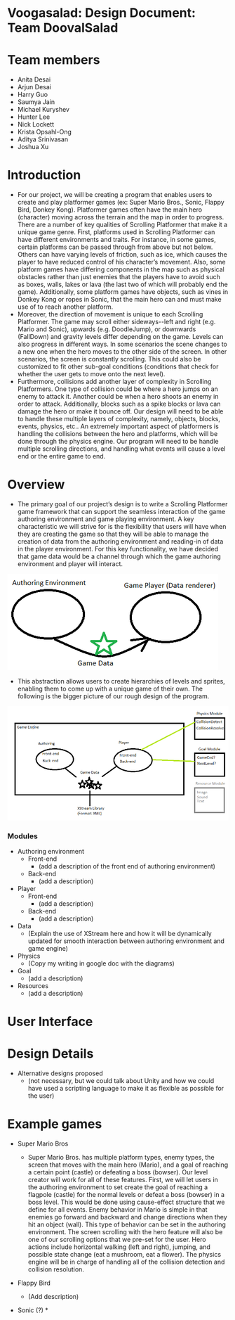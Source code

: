 Voogasalad: Design Document: Team DoovalSalad
===================
# Team members
* Anita Desai
* Arjun Desai
* Harry Guo
* Saumya Jain
* Michael Kuryshev
* Hunter Lee
* Nick Lockett
* Krista Opsahl-Ong
* Aditya Srinivasan
* Joshua Xu

# Introduction
- For our project, we will be creating a program that enables users to create and play platformer games (ex: Super Mario Bros., Sonic, Flappy Bird, Donkey Kong). Platformer games often have the main hero (character) moving across the terrain and the map in order to progress. There are a number of key qualities of Scrolling Platformer that make it a unique game genre. First, platforms used in Scrolling Platformer can have different environments and traits. For instance, in some games, certain platforms can be passed through from above but not below. Others can have varying levels of friction, such as ice, which causes the player to have reduced control of his character’s movement. Also, some platform games have differing components in the map such as physical obstacles rather than just enemies that the players have to avoid such as boxes, walls,  lakes or lava (the last two of which will probably end the game). Additionally, some platform games have objects, such as vines in Donkey Kong or ropes in Sonic, that the main hero can and must make use of to reach another platform. 
- Moreover, the direction of movement is unique to each Scrolling Platformer. The game may scroll either sideways--left and right (e.g. Mario and Sonic), upwards (e.g. DoodleJump), or downwards (FallDown) and gravity levels differ depending on the game. Levels can also progress in different ways. In some scenarios the scene changes to a new one when the hero moves to the other side of the screen. In other scenarios, the screen is constantly scrolling. This could also be customized to fit other sub-goal conditions (conditions that check for whether the user gets to move onto the next level).
- Furthermore, collisions add another layer of complexity in Scrolling Platformers. One type of collision could be where a hero jumps on an enemy to attack it. Another could be when a hero shoots an enemy in order to attack.  Additionally, blocks such as a spike blocks or lava can damage the hero or make it bounce off.
Our design will need to be able to handle these multiple layers of complexity, namely, objects, blocks, events, physics, etc.. An extremely important aspect of platformers is handling the collisions between the hero and platforms, which will be done through the physics engine. Our program will need to be handle multiple scrolling directions, and handling what events will cause a level end or the entire game to end.

# Overview
- The primary goal of our project’s design is to write a Scrolling Platformer game framework that can support the seamless interaction of the game authoring environment and game playing environment. A key characteristic we will strive for is the flexibility that users will have when they are creating the game so that they will be able to manage the creation of data from the authoring environment and reading-in of data in the player environment. For this key functionality, we have decided that game data would be a channel through which the game authoring environment and player will interact.

![](design_resources/author_player_data.png?raw=true)

- This abstraction allows users to create hierarchies of levels and sprites, enabling them to come up with a unique game of their own. The following is the bigger picture of our rough design of the program.

![](design_resources/overall_view.png?raw=true)

### Modules


* Authoring environment
  * Front-end
    * (add a description of the front end of authoring environment)
  * Back-end
    * (add a description)
* Player
  * Front-end
    * (add a description)
  * Back-end
    * (add a description)
* Data
    * (Explain the use of XStream here and how it will be dynamically updated for smooth interaction between authoring environment and game engine)
* Physics
    * (Copy my writing in google doc with the diagrams)
* Goal
    * (add a description)
* Resources
    * (add a description)
	

	
	
	
	
	
# User Interface




# Design Details



* Alternative designs proposed
  * (not necessary, but we could talk about Unity and how we could have used a scripting language to make it as flexible as possible for the user)



# Example games
* Super Mario Bros
  * Super Mario Bros. has multiple platform types, enemy types, the screen that moves with the main hero (Mario), and a goal of reaching a certain point (castle) or defeating a boss (bowser). Our level creator will work for all of these features. First, we will let users in the authoring environment to set create the goal of reaching a flagpole (castle) for the normal levels or defeat a boss (bowser) in a boss level. This would be done using cause-effect structure that we define for all events. Enemy behavior in Mario is simple in that enemies go forward and backward and change directions when they hit an object (wall). This type of behavior can be set in the authoring environment. The screen scrolling with the hero feature will also be one of our scrolling options that we pre-set for the user. Hero actions include horizontal walking (left and right), jumping, and possible state change (eat a mushroom, eat a flower). The physics engine will be in charge of handling all of the collision detection and collision resolution.
  
* Flappy Bird
  * (Add description)

* Sonic (?)
  *
